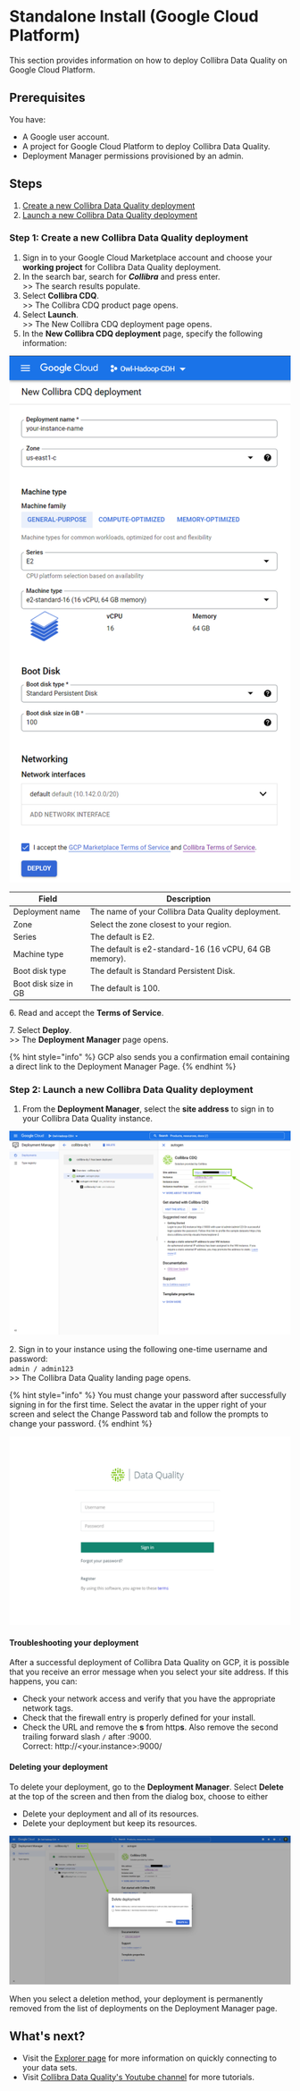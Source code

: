 # Standalone Install (Google Cloud Platform)

This section provides information on how to deploy Collibra Data Quality on Google Cloud Platform.&#x20;

## Prerequisites

You have:&#x20;

* A Google user account.
* A project for Google Cloud Platform to deploy Collibra Data Quality.
* Deployment Manager permissions provisioned by an admin.

## Steps

1. [Create a new Collibra Data Quality deployment](standalone-install-google-cloud-platform.md#step-1-create-a-new-collibra-data-quality-deployment)
2. [Launch a new Collibra Data Quality deployment](standalone-install-google-cloud-platform.md#step-2-launch-a-new-collibra-data-quality-deployment)

### Step 1: Create a new Collibra Data Quality deployment

1. Sign in to your Google Cloud Marketplace account and choose your **working project** for Collibra Data Quality deployment.
2. In the search bar, search for _**Collibra**_ and press enter.\
   \>> The search results populate.
3. Select **Collibra CDQ**.\
   \>> The Collibra CDQ product page opens.
4. Select **Launch**.\
   \>> The New Collibra CDQ deployment page opens.
5. In the **New Collibra CDQ deployment** page, specify the following information:

![](../../.gitbook/assets/dq-google-cloud-marketplace-deployment-specifications.png)

| Field                | Description                                            |
| -------------------- | ------------------------------------------------------ |
| Deployment name      | The name of your Collibra Data Quality deployment.     |
| Zone                 | Select the zone closest to your region.                |
| Series               | The default is E2.                                     |
| Machine type         | The default is e2-standard-16 (16 vCPU, 64 GB memory). |
| Boot disk type       | The default is Standard Persistent Disk.               |
| Boot disk size in GB | The default is 100.                                    |

6\. Read and accept the **Terms of Service**.

7\. Select **Deploy**.\
&#x20;   \>> The **Deployment Manager** page opens.

{% hint style="info" %}
GCP also sends you a confirmation email containing a direct link to the Deployment Manager Page.
{% endhint %}

### Step 2: Launch a new Collibra Data Quality deployment

1. From the **Deployment Manager**, select the **site address** to sign in to your Collibra Data Quality instance.

![](../../.gitbook/assets/dq-google-cloud-marketplace-deployment-manager-success.png)

2\. Sign in to your instance using the following one-time username and password: \
&#x20;   `admin / admin123`\
&#x20;   \>> The Collibra Data Quality landing page opens.

{% hint style="info" %}
You must change your password after successfully signing in for the first time. Select the avatar in the upper right of your screen and select the Change Password tab and follow the prompts to change your password.
{% endhint %}

![A successful deployment shows the sign in page when you open your instance.](../../.gitbook/assets/dq-google-cloud-marketplace-successful-deployment.png)

#### Troubleshooting your deployment

After a successful deployment of Collibra Data Quality on GCP, it is possible that you receive an error message when you select your site address. If this happens, you can:

* Check your network access and verify that you have the appropriate network tags.
* Check that the firewall entry is properly defined for your install.
* Check the URL and remove the **s** from http**s**. Also remove the second trailing forward slash `/` after :9000.\
  Correct: http://\<your.instance>:9000/

#### Deleting your deployment

To delete your deployment, go to the **Deployment Manager**. Select **Delete** at the top of the screen and then from the dialog box, choose to either

* Delete your deployment and all of its resources.
* Delete your deployment but keep its resources.

![](../../.gitbook/assets/dq-google-cloud-marketplace-delete-deployment.png)

When you select a deletion method, your deployment is permanently removed from the list of deployments on the Deployment Manager page.

## What's next?

* Visit the [Explorer page](../../dq-visuals/more/explorer-2.md) for more information on quickly connecting to your data sets.
* Visit [Collibra Data Quality's Youtube channel](https://www.youtube.com/playlist?list=PLD2xg51w57tPl6q9NKwz90iuznQJamaB3) for more tutorials.
